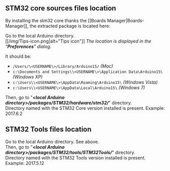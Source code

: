 
## STM32 core sources files location

By installing the stm32 core thanks the [[Boards Manager|Boards-Manager]], the extracted package is located here:

Go to the local Arduino directory.<br>
[[/img/Tips-icon.png|alt="Tips icon"]] _The location is displayed in the "**Preferences**" dialog._<br>

It should be:

* `/Users/\<USERNAME\>/Library/Arduino15/` _(Mac)_
* `c:\Documents and Settings\\<USERNAME\>\Application Data\Arduino15\` _(Windows XP)_
* `c:\Users\\<USERNAME\>\AppData\Roaming\Arduino15\` _(Windows Vista)_
* `c:\Users\\<USERNAME\>\AppData\Local\Arduino15\` _(Windows 7)_

Then, go to "**_\<local Arduino directory\>/packages/STM32/hardware/stm32/_**" directory.<br>
Directory named with the STM32 Core version installed is present. Example: 2017.6.2

## STM32 Tools files location

Go to the local Arduino directory. See above.<br>
Then, go to "**_\<local Arduino directory\>/packages/STM32/tools/STM32Tools/_**" directory.<br>
Directory named with the STM32 Tools version installed is present. Example: 2017.5.12


